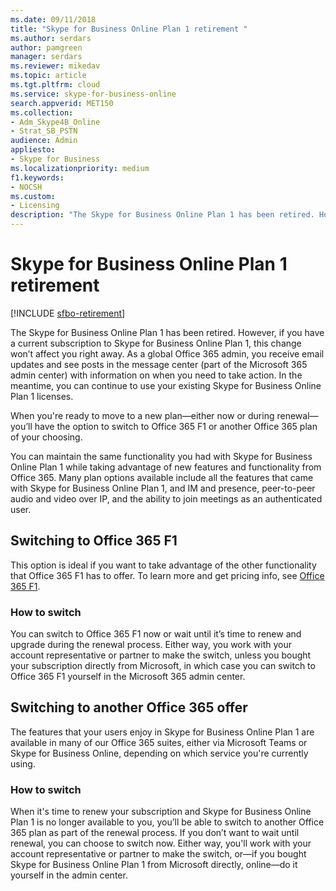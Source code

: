 ```yaml
---
ms.date: 09/11/2018
title: "Skype for Business Online Plan 1 retirement "
ms.author: serdars
author: pamgreen
manager: serdars
ms.reviewer: mikedav
ms.topic: article
ms.tgt.pltfrm: cloud
ms.service: skype-for-business-online
search.appverid: MET150
ms.collection:
- Adm_Skype4B_Online
- Strat_SB_PSTN
audience: Admin
appliesto:
- Skype for Business
ms.localizationpriority: medium
f1.keywords:
- NOCSH
ms.custom:
- Licensing
description: "The Skype for Business Online Plan 1 has been retired. However, if you have a current subscription to Skype for Business Online Plan 1, this change won’t affect you right away. When you're ready to move to a new plan—either now or during renewal—you’ll have three options."
---
```


# Skype for Business Online Plan 1 retirement 

[!INCLUDE [sfbo-retirement](../../../Hub/includes/sfbo-retirement.md)]

The Skype for Business Online Plan 1 has been retired. However, if you have a current subscription to Skype for Business Online Plan 1, this change won’t affect you right away. As a global Office 365 admin, you receive email updates and see posts in the message center (part of the Microsoft 365 admin center) with information on when you need to take action. In the meantime, you can continue to use your existing Skype for Business Online Plan 1 licenses.

When you're ready to move to a new plan—either now or during renewal—you’ll have the option to switch to Office 365 F1 or another Office 365 plan of your choosing.

You can maintain the same functionality you had with Skype for Business Online Plan 1 while taking advantage of new features and functionality from Office 365. Many plan options available include all the features that came with Skype for Business Online Plan 1, and IM and presence, peer-to-peer audio and video over IP, and the ability to join meetings as an authenticated user.


## Switching to Office 365 F1

This option is ideal if you want to take advantage of the other functionality that Office 365 F1 has to offer. To learn more and get pricing info, see [Office 365 F1](https://www.microsoft.com/microsoft-365/enterprise/f1).


### How to switch 

You can switch to Office 365 F1 now or wait until it’s time to renew and upgrade during the renewal process. Either way, you work with your account representative or partner to make the switch, unless you bought your subscription directly from Microsoft, in which case you can switch to Office 365 F1 yourself in the Microsoft 365 admin center.


## Switching to another Office 365 offer

The features that your users enjoy in Skype for Business Online Plan 1 are available in many of our Office 365 suites, either via Microsoft Teams or Skype for Business Online, depending on which service you're currently using. 

### How to switch 

When it's time to renew your subscription and Skype for Business Online Plan 1 is no longer available to you, you’ll be able to switch to another Office 365 plan as part of the renewal process. If you don’t want to wait until renewal, you can choose to switch now. Either way, you'll work with your account representative or partner to make the switch, or—if you bought Skype for Business Online Plan 1 from Microsoft directly, online—do it yourself in the admin center.

